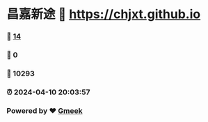 # 昌嘉新途 :link: https://chjxt.github.io 
### :page_facing_up: [14](https://chjxt.github.io/tag.html) 
### :speech_balloon: 0 
### :hibiscus: 10293 
### :alarm_clock: 2024-04-10 20:03:57 
### Powered by :heart: [Gmeek](https://github.com/Meekdai/Gmeek)
